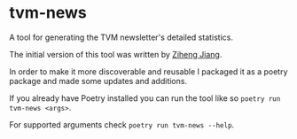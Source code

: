 # tvm-news

A tool for generating the TVM newsletter's detailed statistics.

The initial version of this tool was written by
[Ziheng Jiang](https://github.com/ZihengJiang).

In order to make it more discoverable and reusable I packaged it
as a poetry package and made some updates and additions.

If you already have Poetry installed you can run the tool like
so `poetry run tvm-news <args>`.

For supported arguments check `poetry run tvm-news --help`.
